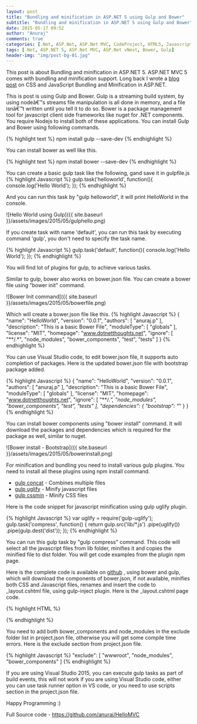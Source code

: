 ```yaml
---
layout: post
title: "Bundling and minification in ASP.NET 5 using Gulp and Bower"
subtitle: "Bundling and minification in ASP.NET 5 using Gulp and Bower"
date: 2015-05-17 09:52
author: "Anuraj"
comments: true
categories: [.Net, ASP.Net, ASP.Net MVC, CodeProject, HTML5, Javascript]
tags: [.Net, ASP.NET 5, ASP.Net MVC, ASP.Net vNext, Bower, Gulp]
header-img: "img/post-bg-01.jpg"
---
```

This post is about Bundling and minification in ASP.NET 5. ASP.NET MVC 5 comes with bundling and minification support. Long back I wrote a <a href="http://www.dotnetthoughts.net/how-to-do-css-and-javascript-bundling-and-minification-in-asp-net/" target="_blank">blog post</a> on CSS and JavaScript Bundling and Minification in ASP.NET.

This is post is using Gulp and Bower. Gulp is a streaming build system, by using nodeâ€™s streams file manipulation is all done in memory, and a file isnâ€™t written until you tell it to do so. Bower is a package management tool for javascript client side frameworks like nuget for .NET components. You require Nodejs to install both of these applications. You can install Gulp and Bower using following commands. 

{% highlight text %}
npm install gulp --save-dev
{% endhighlight %}

You can install bower as well like this.

{% highlight text %}
npm install bower --save-dev
{% endhighlight %}

You can create a basic gulp task like the following, gand save it in gulpfile.js
{% highlight Javascript %}
gulp.task('helloworld', function(){
	console.log('Hello World');
});
{% endhighlight %}

And you can run this task by "gulp helloworld", it will print HelloWorld in the console. 

![Hello World using Gulp]({{ site.baseurl }}/assets/images/2015/05/gulphello.png)

If you create task with name 'default', you can run this task by executing command 'gulp', you don't need to specify the task name.

{% highlight Javascript %}
gulp.task('default', function(){
	console.log('Hello World');
});
{% endhighlight %}

You will find lot of plugins for gulp, to achieve various tasks. 

Similar to gulp, bower also works on bower.json file. You can create a bower file using "bower init" command.

![Bower Init command]({{ site.baseurl }}/assets/images/2015/05/bowerfile.png)

Which will create a bower.json file like this.
{% highlight Javascript %}
{
  "name": "HelloWorld",
  "version": "0.0.1",
  "authors": [
    "anuraj.p"
  ],
  "description": "This is a basic Bower File",
  "moduleType": [
    "globals"
  ],
  "license": "MIT",
  "homepage": "www.dotnetthoughts.net",
  "ignore": [
    "**/.*",
    "node_modules",
    "bower_components",
    "test",
    "tests"
  ]
}
{% endhighlight %}

You can use Visual Studio code, to edit bower.json file, it supports auto completion of packages. Here is the updated bower.json file with bootstrap package added.

{% highlight Javascript %}
{
  "name": "HelloWorld",
  "version": "0.0.1",
  "authors": [
    "anuraj.p"
  ],
  "description": "This is a basic Bower File",
  "moduleType": [
    "globals"
  ],
  "license": "MIT",
  "homepage": "www.dotnetthoughts.net",
  "ignore": [
    "**/.*",
    "node_modules",
    "bower_components",
    "test",
    "tests"
  ],
  "dependencies": {
    "bootstrap": "*"
  }
}
{% endhighlight %}

You can install bower components using "bower install" command. It will download the packages and dependencies which is required for the package as well, similar to nuget.

![Bower install - Bootstrap]({{ site.baseurl }}/assets/images/2015/05/bowerinstall.png)

For minification and bundling you need to install various gulp plugins. You need to install all these plugins using npm install command.


*   [gulp concat](https://www.npmjs.com/package/gulp-concat) - Combines multiple files
*   [gulp uglify](https://www.npmjs.com/package/gulp-uglify) - Minify javascript files
*   [gulp cssmin](https://www.npmjs.com/package/gulp-cssmin) - Minify CSS files

Here is the code snippet for javascript minification using gulp uglify plugin.

{% highlight Javascript %}
var uglify = require('gulp-uglify');
gulp.task('compress', function() {
  return gulp.src('lib/*.js')
    .pipe(uglify())
    .pipe(gulp.dest('dist'));
});
{% endhighlight %}

You can run this gulp task by "gulp compress" command. This code will select all the javascript files from lib folder, minifies it and copies the minified file to dist folder. You will get code examples from the plugin npm page.

Here is the complete code is available on <a href="https://github.com/anuraj/HelloMVC" target="_blank">github</a> , using bower and gulp, which will download the components of bower.json, if not available, minifies both CSS and Javascript files, renames and insert the code to _layout.cshtml file, using gulp-inject plugin. Here is the _layout.cshtml page code.

{% highlight HTML %}
<!DOCTYPE html>
<html>
<head>
    <meta charset="utf-8" />
    <meta name="viewport" content="width=device-width, initial-scale=1.0">
    <title>@ViewBag.Title - My ASP.NET Application</title>
	<!-- inject:css -->
	<!-- endinject -->
</head>
<body>
{% endhighlight %}

You need to add both bower_components and node_modules in the exclude folder list in project.json file, otherwise you will get some compile time errors. Here is the exclude section from project.json file.

{% highlight Javascript %}
"exclude": [
	"wwwroot",
	"node_modules",
	"bower_components"
]
{% endhighlight %}

If you are using Visual Studio 2015, you can execute gulp tasks as part of build events, this will not work if you are using Visual Studio code, either you can use task runner option in VS code, or you need to use scripts section in the project.json file.

Happy Programming :)

Full Source code - <a href="https://github.com/anuraj/HelloMVC" target="_blank">https://github.com/anuraj/HelloMVC</a>
